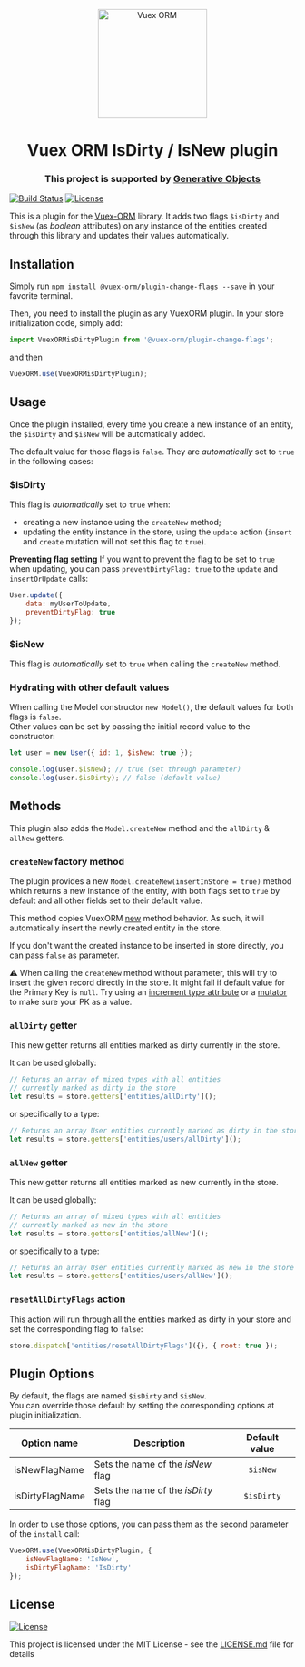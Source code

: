 <p align="center">
  <img width="192" src="https://github.com/vuex-orm/vuex-orm/blob/master/logo-vuex-orm.png" alt="Vuex ORM">
</p>

<h1 align="center">Vuex ORM IsDirty / IsNew plugin</h1>

<h3 align="center">This project is supported by <a href="https://www.generativeobjects.com/" target="_blank">Generative Objects</a></h3>

[![Build Status](https://travis-ci.org/vuex-orm/plugin-change-flags.svg?branch=master)](https://travis-ci.org/vuex-orm/plugin-change-flags) [![License](http://img.shields.io/:license-mit-blue.svg?style=flat-square)](http://badges.mit-license.org)

This is a plugin for the [Vuex-ORM](https://github.com/vuex-orm/vuex-orm) library.
It adds two flags `$isDirty` and `$isNew` (as _boolean_ attributes) on any instance of the entities created through this library and updates their values automatically.

## Installation

Simply run `npm install @vuex-orm/plugin-change-flags --save` in your favorite terminal.

Then, you need to install the plugin as any VuexORM plugin. In your store initialization code, simply add:

```javascript
import VuexORMisDirtyPlugin from '@vuex-orm/plugin-change-flags';
```

and then

```javascript
VuexORM.use(VuexORMisDirtyPlugin);
```

## Usage

Once the plugin installed, every time you create a new instance of an entity, the `$isDirty` and `$isNew` will be automatically added.

The default value for those flags is `false`. They are _automatically_ set to `true` in the following cases:

### \$isDirty

This flag is _automatically_ set to `true` when:

-   creating a new instance using the `createNew` method;
-   updating the entity instance in the store, using the `update` action (`insert` and `create` mutation will not set this flag to `true`).

**Preventing flag setting**
If you want to prevent the flag to be set to `true` when updating, you can pass `preventDirtyFlag: true` to the `update` and `insertOrUpdate` calls:

```js
User.update({
    data: myUserToUpdate,
    preventDirtyFlag: true
});
```

### \$isNew

This flag is _automatically_ set to `true` when calling the `createNew` method.

### Hydrating with other default values

When calling the Model constructor `new Model()`, the default values for both flags is `false`.  
Other values can be set by passing the initial record value to the constructor:

```javascript
let user = new User({ id: 1, $isNew: true });

console.log(user.$isNew); // true (set through parameter)
console.log(user.$isDirty); // false (default value)
```

## Methods

This plugin also adds the `Model.createNew` method and the `allDirty` & `allNew` getters.

### `createNew` factory method

The plugin provides a new `Model.createNew(insertInStore = true)` method which returns a new instance of the entity, with both flags set to `true` by default and all other fields set to their default value.

This method copies VuexORM [new](https://vuex-orm.github.io/vuex-orm/guide/store/inserting-and-updating-data.html#inserts) method behavior. As such, it will automatically insert the newly created entity in the store.

If you don't want the created instance to be inserted in store directly, you can pass `false` as parameter.

:warning: When calling the `createNew` method without parameter, this will try to insert the given record directly in the store. It might fail if default value for the Primary Key is `null`. Try using an [increment type attribute](https://vuex-orm.github.io/vuex-orm/guide/components/models.html#auto-increment-type) or a [mutator](https://vuex-orm.github.io/vuex-orm/guide/advanced/accessors-and-mutators.html#defining-mutators) to make sure your PK as a value.

### `allDirty` getter

This new getter returns all entities marked as dirty currently in the store.

It can be used globally:

```javascript
// Returns an array of mixed types with all entities
// currently marked as dirty in the store
let results = store.getters['entities/allDirty']();
```

or specifically to a type:

```javascript
// Returns an array User entities currently marked as dirty in the store
let results = store.getters['entities/users/allDirty']();
```

### `allNew` getter

This new getter returns all entities marked as new currently in the store.

It can be used globally:

```javascript
// Returns an array of mixed types with all entities
// currently marked as new in the store
let results = store.getters['entities/allNew']();
```

or specifically to a type:

```javascript
// Returns an array User entities currently marked as new in the store
let results = store.getters['entities/users/allNew']();
```

### `resetAllDirtyFlags` action

This action will run through all the entities marked as dirty in your store and set the corresponding flag to `false`:

```js
store.dispatch['entities/resetAllDirtyFlags']({}, { root: true });
```

## Plugin Options

By default, the flags are named `$isDirty` and `$isNew`.  
You can override those default by setting the corresponding options at plugin initialization.

| Option name     | Description                         | Default value |
| --------------- | ----------------------------------- | :-----------: |
| isNewFlagName   | Sets the name of the _isNew_ flag   |   `$isNew`    |
| isDirtyFlagName | Sets the name of the _isDirty_ flag |  `$isDirty`   |

In order to use those options, you can pass them as the second parameter of the `install` call:

```javascript
VuexORM.use(VuexORMisDirtyPlugin, {
    isNewFlagName: 'IsNew',
    isDirtyFlagName: 'IsDirty'
});
```

## License

[![License](http://img.shields.io/:license-mit-blue.svg?style=flat-square)](http://badges.mit-license.org)

This project is licensed under the MIT License - see the [LICENSE.md](LICENSE.md) file for details
